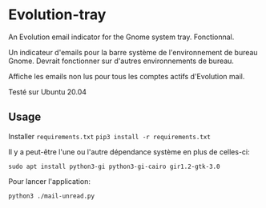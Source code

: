 # Evolution-tray
An Evolution email indicator for the Gnome system tray. Fonctionnal.

Un indicateur d'emails pour la barre système de l'environnement de bureau Gnome. Devrait fonctionner sur d'autres environnements de bureau.

Affiche les emails non lus pour tous les comptes actifs d'Evolution mail.

Testé sur Ubuntu 20.04

## Usage
Installer `requirements.txt`
`pip3 install -r requirements.txt`

Il y a peut-être l'une ou l'autre dépendance système en plus de celles-ci:

`sudo apt install python3-gi python3-gi-cairo gir1.2-gtk-3.0`

Pour lancer l'application:

`python3 ./mail-unread.py`

